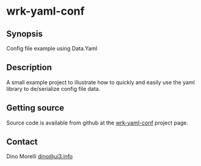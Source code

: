 # wrk-yaml-conf


## Synopsis

Config file example using Data.Yaml


## Description

A small example project to illustrate how to quickly and easily use the yaml
library to de/serialize config file data.


## Getting source

Source code is available from github at the
[wrk-yaml-conf](https://github.com/dino-/wrk-yaml-conf) project page.


## Contact

Dino Morelli <dino@ui3.info>
